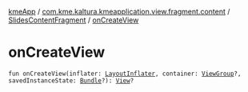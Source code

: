 [kmeApp](../../index.md) / [com.kme.kaltura.kmeapplication.view.fragment.content](../index.md) / [SlidesContentFragment](index.md) / [onCreateView](./on-create-view.md)

# onCreateView

`fun onCreateView(inflater: `[`LayoutInflater`](https://developer.android.com/reference/android/view/LayoutInflater.html)`, container: `[`ViewGroup`](https://developer.android.com/reference/android/view/ViewGroup.html)`?, savedInstanceState: `[`Bundle`](https://developer.android.com/reference/android/os/Bundle.html)`?): `[`View`](https://developer.android.com/reference/android/view/View.html)`?`